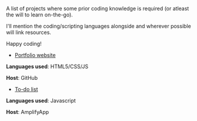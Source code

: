 A list of projects where some prior coding knowledge is required (or atleast the will to learn on-the-go).

I'll mention the coding/scripting languages alongside and wherever possible will link resources.

Happy coding!

- [Portfolio website](shorturl.at/dorI0) 

**Languages used**: HTML5/CSS/JS

**Host**: GitHub

- [To-do list](https://dev.d3meth33uuzt1c.amplifyapp.com/)

**Languages used**: Javascript

**Host**: AmplifyApp
